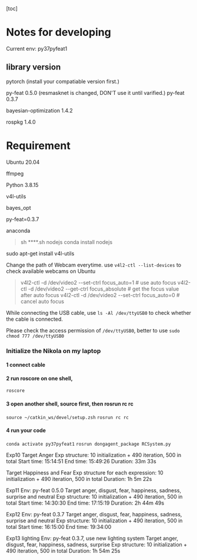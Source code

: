[toc]
# Notes for developing

Current env: py37pyfeat1

## library version

pytorch (install your compatiable version first.)

py-feat  0.5.0 (resmasknet is changed, DON'T use it until varified.)
py-feat  0.3.7

bayesian-optimization 1.4.2

rospkg 1.4.0



# Requirement
Ubuntu 20.04

ffmpeg

Python 3.8.15

v4l-utils

bayes_opt

py-feat=0.3.7

anaconda
> sh ****.sh
nodejs
> conda install nodejs

sudo apt-get install v4l-utils

Change the path of Webcam everytime.
use ```v4l2-ctl --list-devices``` to check available webcams on Ubuntu

> v4l2-ctl -d /dev/video2 --set-ctrl focus_auto=1 # use auto focus
> v4l2-ctl -d /dev/video2 --get-ctrl focus_absolute # get the focus value after auto focus
> v4l2-ctl -d /dev/video2 --set-ctrl focus_auto=0 # cancel auto focus

While connecting the USB cable, use ```ls -Al /dev/ttyUSB0``` to check whether the cable is connected.

Please check the access permission of ```/dev/ttyUSB0```, better to use ```sudo chmod 777 /dev/ttyUSB0```

### Initialize the Nikola on my laptop

#### 1 connect cable

#### 2 run roscore on one shell, 
```roscore```

#### 3 open another shell, source first, then rosrun rc rc
```source ~/catkin_ws/devel/setup.zsh```
```rosrun rc rc```

#### 4 run your code
```conda activate py37pyfeat1```
```rosrun dongagent_package RCSystem.py```

Exp10
Target Anger
Exp structure: 10 initialization + 490 iteration, 500 in total
Start time: 15:14:51
End time: 15:49:26
Duration: 33m 33s

Target Happiness and Fear
Exp structure for each expression: 10 initialization + 490 iteration, 500 in total
Duration: 1h 5m 22s

Exp11
Env: py-feat 0.5.0
Target anger, disgust, fear, happiness, sadness, surprise and neutral
Exp structure: 10 initialization + 490 iteration, 500 in total
Start time: 14:30:30
End time: 17:15:19
Duration: 2h 44m 49s

Exp12
Env: py-feat 0.3.7
Target anger, disgust, fear, happiness, sadness, surprise and neutral
Exp structure: 10 initialization + 490 iteration, 500 in total
Start time: 16:15:00
End time: 19:34:00

Exp13 lighting
Env: py-feat 0.3.7, use new lighting system
Target anger, disgust, fear, happiness, sadness, surprise
Exp structure: 10 initialization + 490 iteration, 500 in total 
Duration: 1h 54m 25s


